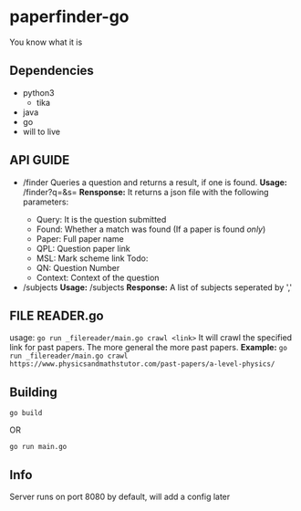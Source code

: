 # paperfinder-go

You know what it is

## Dependencies
 - python3
    - tika
 - java
 - go
 - will to live
 
 ## API GUIDE 
- /finder
  Queries a question and returns a result, if one is found.
  **Usage:** /finder?q=<question>&s=<subject>
  **Rensponse:** It returns a json file with the following parameters:
   - Query: It is the question submitted
   - Found: Whether a match was found
     (If a paper is found *only*)
   - Paper: Full paper name
   - QPL: Question paper link
   - MSL: Mark scheme link
   Todo:
   - QN: Question Number
   - Context: Context of the question
- /subjects
  **Usage:** /subjects
  **Response:** A list of subjects seperated by ','
 
## FILE READER.go
  usage:
    `go run _filereader/main.go crawl <link>` It will crawl the specified link for past papers. The more general the more past papers.
    **Example:** `go run _filereader/main.go crawl https://www.physicsandmathstutor.com/past-papers/a-level-physics/`
    
## Building

`go build`

OR

`go run main.go`

## Info

Server runs on port 8080 by default, will add a config later
